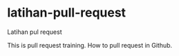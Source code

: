 # latihan-pull-request
Latihan pul request

This is pull request training. How to pull request in Github.

